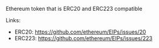 Ethereum token that is ERC20 and ERC223 compatible

Links:

- ERC20: https://github.com/ethereum/EIPs/issues/20
- ERC223: https://github.com/ethereum/EIPs/issues/223

